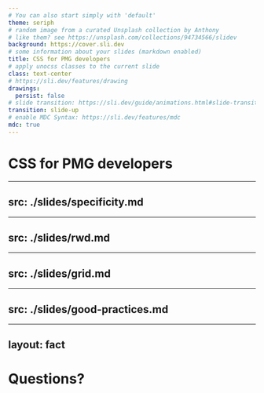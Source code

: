 ```yaml
---
# You can also start simply with 'default'
theme: seriph
# random image from a curated Unsplash collection by Anthony
# like them? see https://unsplash.com/collections/94734566/slidev
background: https://cover.sli.dev
# some information about your slides (markdown enabled)
title: CSS for PMG developers
# apply unocss classes to the current slide
class: text-center
# https://sli.dev/features/drawing
drawings:
  persist: false
# slide transition: https://sli.dev/guide/animations.html#slide-transitions
transition: slide-up
# enable MDC Syntax: https://sli.dev/features/mdc
mdc: true
---
```


# CSS for PMG developers

---
src: ./slides/specificity.md
---

---
src: ./slides/rwd.md
---

---
src: ./slides/grid.md
---


---
src: ./slides/good-practices.md
---


---
layout: fact
---
# Questions?
